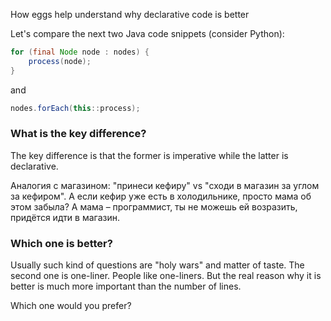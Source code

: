 How eggs help understand why declarative code is better

Let's compare the next two Java code snippets (consider Python):

```java
for (final Node node : nodes) {
    process(node);
}
```

and

```java
nodes.forEach(this::process);
```

### What is the key difference?

The key difference is that the former is imperative while the latter is declarative.

Аналогия с магазином: "принеси кефиру" vs "сходи в магазин за углом за кефиром". А если кефир уже есть в холодильнике, просто мама об этом забыла? А мама – программист, ты не можешь ей возразить, придётся идти в магазин.

### Which one is better?

Usually such kind of questions are "holy wars" and matter of taste. The second one is one-liner. People like one-liners. But the real reason why it is better is much more important than the number of lines.

Which one would you prefer?

